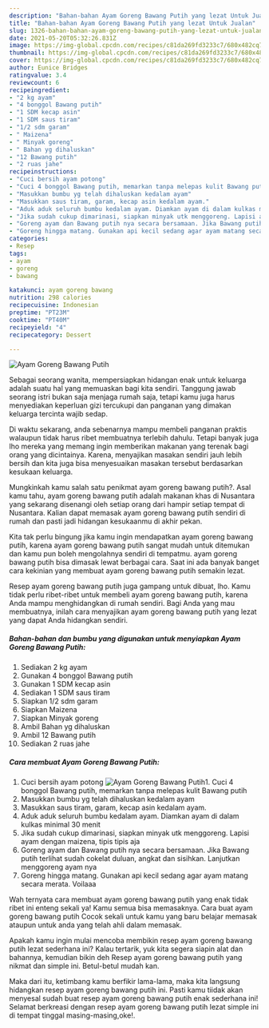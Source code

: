 ```yaml
---
description: "Bahan-bahan Ayam Goreng Bawang Putih yang lezat Untuk Jualan"
title: "Bahan-bahan Ayam Goreng Bawang Putih yang lezat Untuk Jualan"
slug: 1326-bahan-bahan-ayam-goreng-bawang-putih-yang-lezat-untuk-jualan
date: 2021-05-20T05:32:26.831Z
image: https://img-global.cpcdn.com/recipes/c81da269fd3233c7/680x482cq70/ayam-goreng-bawang-putih-foto-resep-utama.jpg
thumbnail: https://img-global.cpcdn.com/recipes/c81da269fd3233c7/680x482cq70/ayam-goreng-bawang-putih-foto-resep-utama.jpg
cover: https://img-global.cpcdn.com/recipes/c81da269fd3233c7/680x482cq70/ayam-goreng-bawang-putih-foto-resep-utama.jpg
author: Eunice Bridges
ratingvalue: 3.4
reviewcount: 6
recipeingredient:
- "2 kg ayam"
- "4 bonggol Bawang putih"
- "1 SDM kecap asin"
- "1 SDM saus tiram"
- "1/2 sdm garam"
- " Maizena"
- " Minyak goreng"
- " Bahan yg dihaluskan"
- "12 Bawang putih"
- "2 ruas jahe"
recipeinstructions:
- "Cuci bersih ayam potong"
- "Cuci 4 bonggol Bawang putih, memarkan tanpa melepas kulit Bawang putih"
- "Masukkan bumbu yg telah dihaluskan kedalam ayam"
- "Masukkan saus tiram, garam, kecap asin kedalam ayam."
- "Aduk aduk seluruh bumbu kedalam ayam. Diamkan ayam di dalam kulkas minimal 30 menit"
- "Jika sudah cukup dimarinasi, siapkan minyak utk menggoreng. Lapisi ayam dengan maizena, tipis tipis aja"
- "Goreng ayam dan Bawang putih nya secara bersamaan. Jika Bawang putih terlihat sudah cokelat duluan, angkat dan sisihkan. Lanjutkan menggoreng ayam nya"
- "Goreng hingga matang. Gunakan api kecil sedang agar ayam matang secara merata. Voilaaa"
categories:
- Resep
tags:
- ayam
- goreng
- bawang

katakunci: ayam goreng bawang 
nutrition: 298 calories
recipecuisine: Indonesian
preptime: "PT23M"
cooktime: "PT40M"
recipeyield: "4"
recipecategory: Dessert

---
```



![Ayam Goreng Bawang Putih](https://img-global.cpcdn.com/recipes/c81da269fd3233c7/680x482cq70/ayam-goreng-bawang-putih-foto-resep-utama.jpg)

Sebagai seorang wanita, mempersiapkan hidangan enak untuk keluarga adalah suatu hal yang memuaskan bagi kita sendiri. Tanggung jawab seorang istri bukan saja menjaga rumah saja, tetapi kamu juga harus menyediakan keperluan gizi tercukupi dan panganan yang dimakan keluarga tercinta wajib sedap.

Di waktu  sekarang, anda sebenarnya mampu membeli panganan praktis walaupun tidak harus ribet membuatnya terlebih dahulu. Tetapi banyak juga lho mereka yang memang ingin memberikan makanan yang terenak bagi orang yang dicintainya. Karena, menyajikan masakan sendiri jauh lebih bersih dan kita juga bisa menyesuaikan masakan tersebut berdasarkan kesukaan keluarga. 



Mungkinkah kamu salah satu penikmat ayam goreng bawang putih?. Asal kamu tahu, ayam goreng bawang putih adalah makanan khas di Nusantara yang sekarang disenangi oleh setiap orang dari hampir setiap tempat di Nusantara. Kalian dapat memasak ayam goreng bawang putih sendiri di rumah dan pasti jadi hidangan kesukaanmu di akhir pekan.

Kita tak perlu bingung jika kamu ingin mendapatkan ayam goreng bawang putih, karena ayam goreng bawang putih sangat mudah untuk ditemukan dan kamu pun boleh mengolahnya sendiri di tempatmu. ayam goreng bawang putih bisa dimasak lewat berbagai cara. Saat ini ada banyak banget cara kekinian yang membuat ayam goreng bawang putih semakin lezat.

Resep ayam goreng bawang putih juga gampang untuk dibuat, lho. Kamu tidak perlu ribet-ribet untuk membeli ayam goreng bawang putih, karena Anda mampu menghidangkan di rumah sendiri. Bagi Anda yang mau membuatnya, inilah cara menyajikan ayam goreng bawang putih yang lezat yang dapat Anda hidangkan sendiri.

<!--inarticleads1-->

##### Bahan-bahan dan bumbu yang digunakan untuk menyiapkan Ayam Goreng Bawang Putih:

1. Sediakan 2 kg ayam
1. Gunakan 4 bonggol Bawang putih
1. Gunakan 1 SDM kecap asin
1. Sediakan 1 SDM saus tiram
1. Siapkan 1/2 sdm garam
1. Siapkan  Maizena
1. Siapkan  Minyak goreng
1. Ambil  Bahan yg dihaluskan
1. Ambil 12 Bawang putih
1. Sediakan 2 ruas jahe




<!--inarticleads2-->

##### Cara membuat Ayam Goreng Bawang Putih:

1. Cuci bersih ayam potong
<img src="https://img-global.cpcdn.com/steps/4c52e9b9cd40a092/160x128cq70/ayam-goreng-bawang-putih-langkah-memasak-1-foto.jpg" alt="Ayam Goreng Bawang Putih">1. Cuci 4 bonggol Bawang putih, memarkan tanpa melepas kulit Bawang putih
1. Masukkan bumbu yg telah dihaluskan kedalam ayam
1. Masukkan saus tiram, garam, kecap asin kedalam ayam.
1. Aduk aduk seluruh bumbu kedalam ayam. Diamkan ayam di dalam kulkas minimal 30 menit
1. Jika sudah cukup dimarinasi, siapkan minyak utk menggoreng. Lapisi ayam dengan maizena, tipis tipis aja
1. Goreng ayam dan Bawang putih nya secara bersamaan. Jika Bawang putih terlihat sudah cokelat duluan, angkat dan sisihkan. Lanjutkan menggoreng ayam nya
1. Goreng hingga matang. Gunakan api kecil sedang agar ayam matang secara merata. Voilaaa




Wah ternyata cara membuat ayam goreng bawang putih yang enak tidak ribet ini enteng sekali ya! Kamu semua bisa memasaknya. Cara buat ayam goreng bawang putih Cocok sekali untuk kamu yang baru belajar memasak ataupun untuk anda yang telah ahli dalam memasak.

Apakah kamu ingin mulai mencoba membikin resep ayam goreng bawang putih lezat sederhana ini? Kalau tertarik, yuk kita segera siapin alat dan bahannya, kemudian bikin deh Resep ayam goreng bawang putih yang nikmat dan simple ini. Betul-betul mudah kan. 

Maka dari itu, ketimbang kamu berfikir lama-lama, maka kita langsung hidangkan resep ayam goreng bawang putih ini. Pasti kamu tiidak akan menyesal sudah buat resep ayam goreng bawang putih enak sederhana ini! Selamat berkreasi dengan resep ayam goreng bawang putih lezat simple ini di tempat tinggal masing-masing,oke!.

